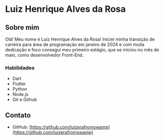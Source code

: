# Luiz Henrique Alves da Rosa

## Sobre mim

Olá! Meu nome é Luiz Henrique Alves da Rosa! Iniciei minha transição de carreira para área de programação em janeiro de 2024 e com muita dedicação e foco consegui meu primeiro estágio, que se iniciou no mês de maio, como desenvolvedor Front-End.

### Habilidades

- Dart
- Flutter
- Python
- Node.js
- Git e Github

## Contato

- GitHub: [https://github.com/luizerafromswamp](https://github.com/luizerafromswamp)

